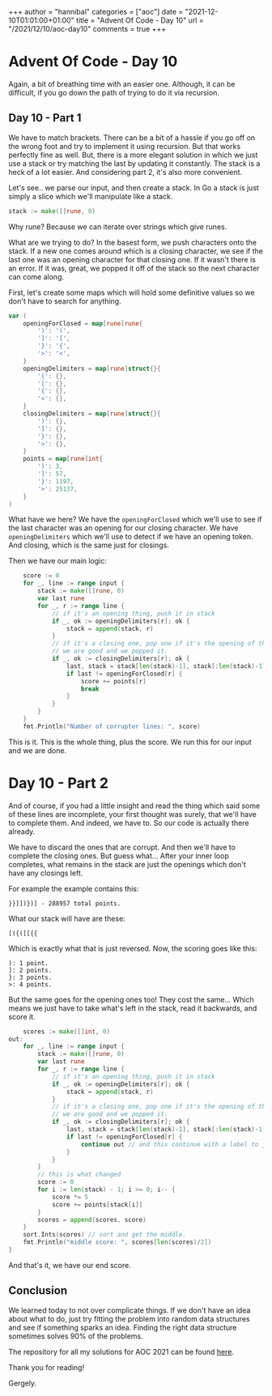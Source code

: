 +++
author = "hannibal"
categories = ["aoc"]
date = "2021-12-10T01:01:00+01:00"
title = "Advent Of Code - Day 10"
url = "/2021/12/10/aoc-day10"
comments = true
+++

# Advent Of Code - Day 10

Again, a bit of breathing time with an easier one. Although, it can be difficult, if you go down the path of trying to do
it via recursion.

## Day 10 - Part 1

We have to match brackets. There can be a bit of a hassle if you go off on the wrong foot and try to implement it using
recursion. But that works perfectly fine as well. But, there is a more elegant solution in which we just use a stack or
try matching the last by updating it constantly. The stack is a heck of a lot easier. And considering part 2, it's also
more convenient.

Let's see.. we parse our input, and then create a stack. In Go a stack is just simply a slice which we'll manipulate like
a stack.

```go
stack := make([]rune, 0)
```

Why rune? Because we can iterate over strings which give runes.

What are we trying to do? In the basest form, we push characters onto the stack. If a new one comes around which is a
closing character, we see if the last one was an opening character for that closing one. If it wasn't there is an error.
If it was, great, we popped it off of the stack so the next character can come along.

First, let's create some maps which will hold some definitive values so we don't have to search for anything.

```go
var (
	openingForClosed = map[rune]rune{
		')': '(',
		']': '[',
		'}': '{',
		'>': '<',
	}
	openingDelimiters = map[rune]struct{}{
		'(': {},
		'[': {},
		'{': {},
		'<': {},
	}
	closingDelimiters = map[rune]struct{}{
		')': {},
		']': {},
		'}': {},
		'>': {},
	}
	points = map[rune]int{
		')': 3,
		']': 57,
		'}': 1197,
		'>': 25137,
	}
)
```

What have we here? We have the `openingForClosed` which we'll use to see if the last character was an opening for our
closing character. We have `openingDelimiters` which we'll use to detect if we have an opening token. And closing, which
is the same just for closings.

Then we have our main logic:

```go
	score := 0
	for _, line := range input {
		stack := make([]rune, 0)
		var last rune
		for _, r := range line {
			// if it's an opening thing, push it in stack
			if _, ok := openingDelimiters[r]; ok {
				stack = append(stack, r)
			}
			// if it's a closing one, pop one if it's the opening of the previous one
			// we are good and we popped it.
			if _, ok := closingDelimiters[r]; ok {
				last, stack = stack[len(stack)-1], stack[:len(stack)-1]
				if last != openingForClosed[r] {
					score += points[r]
					break
				}
			}
		}
	}
	fmt.Println("Number of corrupter lines: ", score)
```

This is it. This is the whole thing, plus the score. We run this for our input and we are done.

# Day 10 - Part 2

And of course, if you had a little insight and read the thing which said some of these lines are incomplete, your first
thought was surely, that we'll have to complete them. And indeed, we have to. So our code is actually there already.

We have to discard the ones that are corrupt. And then we'll have to complete the closing ones. But guess what... After
your inner loop completes, what remains in the stack are just the openings which don't have any closings left.

For example the example contains this:

```
}}]])})] - 288957 total points.
```

What our stack will have are these:

```
[({([[{{
```

Which is exactly what that is just reversed. Now, the scoring goes like this:

```
): 1 point.
]: 2 points.
}: 3 points.
>: 4 points.
```

But the same goes for the opening ones too! They cost the same... Which means we just have to take what's left in the
stack, read it backwards, and score it.

```go
	scores := make([]int, 0)
out:
	for _, line := range input {
		stack := make([]rune, 0)
		var last rune
		for _, r := range line {
			// if it's an opening thing, push it in stack
			if _, ok := openingDelimiters[r]; ok {
				stack = append(stack, r)
			}
			// if it's a closing one, pop one if it's the opening of the previous one
			// we are good and we popped it.
			if _, ok := closingDelimiters[r]; ok {
				last, stack = stack[len(stack)-1], stack[:len(stack)-1]
				if last != openingForClosed[r] {
					continue out // and this continue with a label to jump outside if the line is corrupt
				}
			}
		}
		// this is what changed
		score := 0
		for i := len(stack) - 1; i >= 0; i-- {
			score *= 5
			score += points[stack[i]]
		}
		scores = append(scores, score)
	}
	sort.Ints(scores) // sort and get the middle.
	fmt.Println("middle score: ", scores[len(scores)/2])
}
```

And that's it, we have our end score.

## Conclusion

We learned today to not over complicate things. If we don't have an idea about what to do, just try fitting the problem
into random data structures and see if something sparks an idea. Finding the right data structure sometimes solves 90%
of the problems.

The repository for all my solutions for AOC 2021 can be found [here](https://github.com/Skarlso/aoc2021).

Thank you for reading!

Gergely.